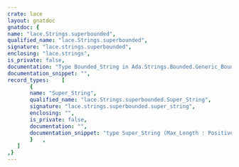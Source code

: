 ```yaml
---
crate: lace
layout: gnatdoc
gnatdoc: {
name: "lace.Strings.superbounded",
qualified_name: "lace.Strings.superbounded",
signature: "lace.strings.superbounded",
enclosing: "lace.strings",
is_private: false,
documentation: "Type Bounded_String in Ada.Strings.Bounded.Generic_Bounded_Length is\nderived from Super_String, with the constraint of the maximum length.",
documentation_snippet: "",
record_types:    [
       {
       name: "Super_String",
       qualified_name: "lace.Strings.superbounded.Super_String",
       signature: "lace.strings.superbounded.super_string",
       enclosing: "",
       is_private: false,
       documentation: "",
       documentation_snippet: "type Super_String (Max_Length : Positive) is\n   record\n      Current_Length : Natural := 0;\n      Data           : String (1 .. Max_Length);\n   end record;",
       }   ,
   ]
,}
---
```

